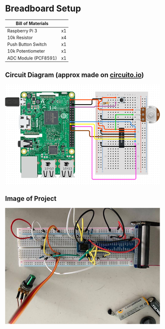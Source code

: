 # Breadboard Setup

|Bill of Materials| |
|----|:---|
|Raspberry Pi 3|x1|
|10k Resistor | x4 |
|Push Button Switch | x1 | 
|10k Potentiometer | x1 | 
|ADC Module (PCF8591) | x1 |

## Circuit Diagram (approx made on [ circuito.io](https://www.circuito.io/))
<img src='/assets/images/circuit.png'></img>

## Image of Project 
<img src='/assets/images/board.jpg'></img>